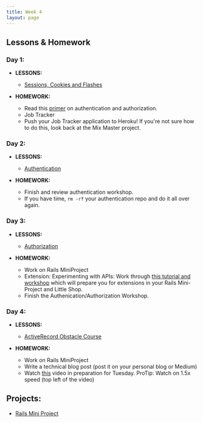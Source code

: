```yaml
---
title: Week 4
layout: page
---
```


## Lessons & Homework

### Day 1:

* **LESSONS:**
  - [Sessions, Cookies and Flashes](../lessons/sessions_cookies_and_flashes)


* **HOMEWORK:**
  - Read this [primer](https://www.bu.edu/tech/about/security-resources/bestpractice/auth/) on authentication and authorization.
  - Job Tracker
  - Push your Job Tracker application to Heroku! If you're not sure how to do this, look back at the Mix Master project.

### Day 2:

* **LESSONS:**
  - [Authentication](../lessons/authentication)

* **HOMEWORK:**
  - Finish and review authentication workshop.
  - If you have time, `rm -rf` your authentication repo and do it all over again.

### Day 3:

* **LESSONS:**
  - [Authorization](../lessons/authorization-in-rails)

* **HOMEWORK:**
  - Work on Rails MiniProject
  - Extension: Experimenting with APIs: Work through [this tutorial and workshop](https://github.com/turingschool/lesson_plans/blob/master/ruby_02-web_applications_with_ruby/outlines/exploring_apis.markdown) which will prepare you for extensions in your Rails Mini-Project and Little Shop.
  - Finish the Authenication/Authorization Workshop.

### Day 4:

* **LESSONS:**
  - [ActiveRecord Obstacle Course](../lessons/active_record_obstacle_course)

* **HOMEWORK:**
  - Work on Rails MiniProject
  - Write a technical blog post (post it on your personal blog or Medium)
  - Watch [this](https://vimeo.com/135210007) video in preparation for Tuesday. ProTip: Watch on 1.5x speed (top left of the video)

## Projects:

* [Rails Mini Project](../projects/mini-project)
